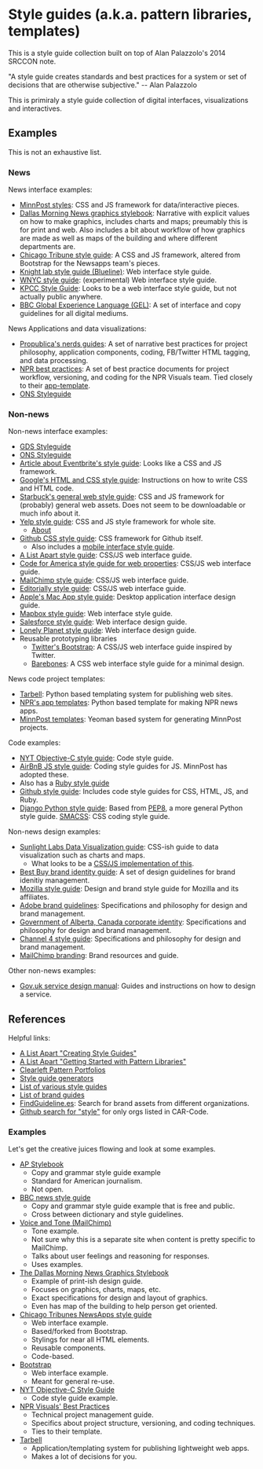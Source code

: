# Style guides (a.k.a. pattern libraries, templates)

This is a style guide collection built on top of Alan Palazzolo's 2014 SRCCON note.

"A style guide creates standards and best practices for a system or set of decisions that are otherwise subjective." -- Alan Palazzolo

This is primiraly a style guide collection of digital interfaces, visualizations and interactives.


## Examples

This is not an exhaustive list.

### News

News interface examples:

* [MinnPost styles](http://code.minnpost.com/minnpost-styles/): CSS and JS framework for data/interactive pieces.
* [Dallas Morning News graphics stylebook](https://knightcenter.utexas.edu/mooc/file/tdmn_graphics.pdf): Narrative with explicit values on how to make graphics, includes charts and maps; preumably this is for print and web.  Also includes a bit about workflow of how graphics are made as well as maps of the building and where different departments are.
* [Chicago Tribune style guide](http://newsapps.github.io/bootstrap/styleguide/): A CSS and JS framework, altered from Bootstrap for the Newsapps team's pieces.
* [Knight lab style guide (Blueline)](http://blueline.knightlab.com/): Web interface style guide.
* [WNYC style guide](http://wnyc.github.io/): (experimental) Web interface style guide.
* [KPCC Style Guide](https://github.com/SCPR/scpr-styleguide): Looks to be a web interface style guide, but not actually public anywhere.
* [BBC Global Experience Language (GEL)](http://www.bbc.co.uk/gel): A set of interface and copy guidelines for all digital mediums.

News Applications and data visualizations:

* [Propublica's nerds guides](https://github.com/propublica/guides/): A set of narrative best practices for project philosophy, application components, coding, FB/Twitter HTML tagging, and data processing.
* [NPR best practices](https://github.com/nprapps/bestpractices): A set of best practice documents for project workflow, versioning, and coding for the NPR Visuals team.  Tied closely to their [app-template](https://github.com/nprapps/app-template).
* [ONS Styleguide](http://style.ons.gov.uk/category/data-visualisation/)

### Non-news

Non-news interface examples:

* [GDS Styleguide](https://www.gov.uk/service-manual/assets/documents/Infographics_Guide.pdf)
* [ONS Styleguide](http://style.ons.gov.uk/)
* [Article about Eventbrite's style guide](https://engineering.eventbrite.com/styleguide-driven-development-at-eventbrite-introduction/): Looks like a CSS and JS framework.
* [Google's HTML and CSS style guide](https://google-styleguide.googlecode.com/svn/trunk/htmlcssguide.xml): Instructions on how to write CSS and HTML code.
* [Starbuck's general web style guide](http://www.starbucks.com/static/reference/styleguide/): CSS and JS framework for (probably) general web assets.  Does not seem to be downloadable or much info about it.
* [Yelp style guide](http://www.yelp.com/styleguide): CSS and JS style framework for whole site.
    * [About](http://engineeringblog.yelp.com/2014/02/yelps-got-style-and-the-guide-to-back-it-up.html)
* [Github CSS style guide](https://github.com/styleguide/css): CSS framework for Github itself.
    * Also includes a [mobile interface style guide](https://github.com/styleguide/mobile).
* [A List Apart style guide](http://patterns.alistapart.com/): CSS/JS web interface guide.  
* [Code for America style guide for web properties](http://style.codeforamerica.org/): CSS/JS web interface guide.
* [MailChimp style guide](http://ux.mailchimp.com/patterns/): CSS/JS web interface guide.
* [Editorially style guide](http://editorially.github.io/styleguide/): CSS/JS web interface guide.
* [Apple's Mac App style guide](https://developer.apple.com/library/mac/documentation/UserExperience/Conceptual/AppleHIGuidelines/Intro/Intro.html): Desktop application interface design guide.
* [Mapbox style guide](https://www.mapbox.com/base/): Web interface style guide.
* [Salesforce style guide](http://sfdc-styleguide.herokuapp.com/): Web interface design guide.
* [Lonely Planet style guide](http://rizzo.lonelyplanet.com/styleguide/design-elements/colours): Web interface design guide.
* Reusable prototyping libraries
    * [Twitter's Bootstrap](http://getbootstrap.com/): A CSS/JS web interface guide inspired by Twitter.
    * [Barebones](http://barebones.paulrobertlloyd.com/): A CSS web interface style guide for a minimal design.

News code project templates:

* [Tarbell](http://tarbell.tribapps.com/): Python based templating system for publishing web sites.
* [NPR's app templates](https://github.com/nprapps/app-template): Python based template for making NPR news apps.
* [MinnPost templates](https://github.com/MinnPost/minnpost-templates): Yeoman based system for generating MinnPost projects.

Code examples:

* [NYT Objective-C style guide](https://github.com/NYTimes/objective-c-style-guide): Code style guide.
* [AirBnB JS style guide](https://github.com/airbnb/javascript): Coding style guides for JS.  MinnPost has adopted these.
* Also has a [Ruby style guide](https://github.com/airbnb/ruby)
* [Github style guide](https://github.com/styleguide/css): Includes code style guides for CSS, HTML, JS, and Ruby.
* [Django Python style guide](https://docs.djangoproject.com/en/dev/internals/contributing/writing-code/coding-style/): Based from [PEP8](http://legacy.python.org/dev/peps/pep-0008/), a more general Python style guide.
[SMACSS](http://smacss.com/): CSS coding style guide.

Non-news design examples:

* [Sunlight Labs Data Visualization guide](http://design.sunlightlabs.com/projects/Sunlight-StyleGuide-DataViz.pdf): CSS-ish guide to data visualization such as charts and maps.
    * What looks to be a [CSS/JS implementation of this](https://github.com/sunlightlabs/chartoff).
* [Best Buy brand identity guide](http://bbybrandidentity.com/): A set of design guidelines for brand idenitiy management.
* [Mozilla style guide](https://www.mozilla.org/en-US/styleguide/): Design and brand style guide for Mozilla and its affiliates.
* [Adobe brand guidelines](http://brandcenterdl.adobe.com/Corpmktg/Brandmktg/Campaign_Assets/guidelines/corporate/corporate_brand_guidelines.pdf): Specifications and philosophy for design and brand management.
* [Government of Alberta, Canada corporate identity](http://corporateidentity.alberta.ca/downloads/Alberta_Corporate_Identity_Manual.pdf): Specifications and philosophy for design and brand management.
* [Channel 4 style guide](http://www.channel4.com/about_c4/styleguide/downloads/C4StyleGuide1.1.pdf): Specifications and philosophy for design and brand management.
* [MailChimp branding](http://mailchimp.com/about/brand-assets/): Brand resources and guide.


Other non-news examples:

* [Gov.uk service design manual](https://www.gov.uk/service-manual): Guides and instructions on how to design a service.

## References

Helpful links:

* [A List Apart "Creating Style Guides"](http://alistapart.com/article/creating-style-guides)
* [A List Apart "Getting Started with Pattern Libraries"](http://alistapart.com/blog/post/getting-started-with-pattern-libraries)
* [Clearleft Pattern Portfolios](http://clearleft.com/thinks/onpatternportfolios/)
* [Style guide generators](http://welchcanavan.com/styleguide-roundup/)
* [List of various style guides](https://medium.com/@iamtec/a-list-of-style-guides-brand-guidelines-and-front-end-frameworks-e5bb62db91e5)
* [List of brand guides](http://www.logodesignlove.com/brand-identity-style-guides)
* [FindGuideline.es](http://findguidelin.es/): Search for brand assets from different organizations.
* [Github search for "style"](https://github.com/search?q=style+user%3Aminnpost+user%3Anytimes+user%3Apropublica+user%3Adatadesk+user%3Atexastribune+user%3Anewsapps+user%3Anprapps+user%3Awnyc+user%3Awashingtonpost+user%3Aguardian+user%3AopenNews+user%3Adocumentcloud+user%3Aajam+user%3Asourcefabric+user%3Aquartz+user%3Acensusreporter+user%3Aireapps+user%3Adatawrapper+user%3ATheAssociatedPress+user%3AZeitOnline+user%3Aoverview+user%3Ahuffpostdata+user%3Apoderopedia+user%3ALearningLab+user%3Aglasseyemedia+user%3Astateimpact+user%3Afreedomofpress+user%3ANUKnightLab+user%3Asuperdesk+user%3Anacion+user%3Acirlabs+user%3ABBC-News+user%3ASCPR+user%3APRX+user%3Avprnet+user%3Abuzzfeednews+user%3Amcclatchy+user%3Aregisterguard+user%3Adallasmorningnews+user%3Avoxmedia+user%3Afivethirtyeight+user%3Atheupshot+user%3Athunderdome-data+user%3Asunlightlabs+user%3Ainn+user%3Astlpublicradio+user%3AAPMG&type=Repositories&ref=advsearch&l=) for only orgs listed in CAR-Code.


### Examples

Let's get the creative juices flowing and look at some examples.

* [AP Stylebook](https://www.apstylebook.com/)
    * Copy and grammar style guide example
    * Standard for American journalism.
    * Not open.
* [BBC news style guide](http://www.bbc.co.uk/academy/journalism/news-style-guide)
    * Copy and grammar style guide example that is free and public.
    * Cross between dictionary and style guidelines.
* [Voice and Tone (MailChimp)](http://voiceandtone.com/)
    * Tone example.
    * Not sure why this is a separate site when content is pretty specific to MailChimp.
    * Talks about user feelings and reasoning for responses.
    * Uses examples.
* [The Dallas Morning News Graphics Stylebook](https://knightcenter.utexas.edu/mooc/file/tdmn_graphics.pdf)
    * Example of print-ish design guide.
    * Focuses on graphics, charts, maps, etc.
    * Exact specifications for design and layout of graphics.
    * Even has map of the building to help person get oriented.
* [Chicago Tribunes NewsApps style guide](http://newsapps.github.io/bootstrap/styleguide/)
    * Web interface example.
    * Based/forked from Bootstrap.
    * Stylings for near all HTML elements.
    * Reusable components.
    * Code-based.
* [Bootstrap](http://getbootstrap.com/)
    * Web interface example.
    * Meant for general re-use.
* [NYT Objective-C Style Guide](https://github.com/NYTimes/objective-c-style-guide)
    * Code style guide example.
* [NPR Visuals' Best Practices](https://github.com/nprapps/bestpractices)
    * Technical project management guide.
    * Specifics about project structure, versioning, and coding techniques.
    * Ties to their template.
* [Tarbell](http://tarbell.tribapps.com/)
    * Application/templating system for publishing lightweight web apps.
    * Makes a lot of decisions for you.




